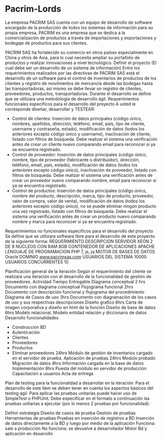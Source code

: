 # Pacrim-Lords
La empresa PACRIM SAS cuenta con un equipo de desarrollo de software encargado de la producción de todos los sistemas de información para su propia empresa, PACRIM es una empresa que se dedica a la comercialización de productos a través de importaciones y exportaciones y bodegaje de productos para sus clientes.

PACRIM SAS ha fortalecido su comercio en otros países especialmente en China y otros de Asia, para lo cual necesita ampliar su portafolio de productos y realizar innovaciones a nivel tecnológico.
Definir el proyecto (El cual debe ser un desarrollo de un sistema de información)
Entre los requerimientos realizados por las directivas de PACRIM SAS está el desarrollo de un software para el control de inventarios de productos de los clientes y registro de movimientos de mercancía desde las bodegas hasta las transportadoras, así mismo se debe llevar un registro de clientes, proveedores, productos, transportadoras. Durante el desarrollo se define que se utilizara una metodología de desarrollo ágil.
Requerimientos funcionales específicos para el desarrollo del proyecto
A usted le corresponde diseñar, desarrollar y TESTEAR:
- Control de clientes: Inserción de datos principales (código único, nombres, apellidos, dirección, teléfono, email, país, tipo de cliente, username y contraseña, estado), modificación de datos (todos los anteriores excepto código único y username), inactivación de cliente, listado con filtros de búsqueda. Debe realizar el sistema una verificación antes de crear un cliente nuevo comparando email para reconocer si ya se encuentra registrado.
- Control de proveedor: Inserción de datos principales (código único, nombre, tipo de proveedor (fabricante o distribuidor), dirección, teléfono, email, país, estado), modificación de datos (todos los anteriores excepto código único), inactivación de proveedor, listado con filtros de búsqueda. Debe realizar el sistema una verificación antes de crear un proveedor nuevo comparando nombre, email para reconocer si ya se encuentra registrado.
- Control de productos: Inserción de datos principales (código único, nombre del producto, descripción, marca, tipo de producto, proveedor, valor de compra, valor de venta), modificación de datos (todos los anteriores excepto código único), no se puede eliminar ningún producto una vez registrado, listado con filtros de búsqueda. Debe realizar el sistema una verificación antes de crear un producto nuevo comparando nombre y marca para reconocer si ya se encuentra registrado.



Requerimientos no funcionales específicos para el desarrollo del proyecto
Se define que se utilizara software libre para el desarrollo de este proyecto de la siguiente forma:
REQUERIMIENTO	DESCRIPCION
SERVIDOR	XEON 2 DE 8 NUCLEOS CON RAM 8GB
CONTENEDOR DE APLICACIONES	APACHE
LENGUAJE DE PROGRAMACION	PHP 7, js, jq
MOTOR DE BASES DE DATOS	Oracle
DOMINIO	www.pacrimsas.com
USUARIOS DEL SISTEMA	10000
USUARIOS CONCURRENTES	10

Planificación general de la iteración
Según el requerimiento del cliente se realizará una iteración con el desarrollo de la funcionalidad de gestión de proveedores.
Actividad	Tiempo	Entregable
Diagrama conceptual	2 hrs	Documento con diagrama conceptual
Flujograma funcional	2hrs	Documento con descripción funcional y flujograma del procedimiento
Diagrama de Casos de uso	3hrs	Documento con diagramación de los casos de uso y sus respectivas descripciones
Diseño grafico	6hrs	Carta de imagen corporativa y diseño en html de la función
Diseño de base de datos	6hrs	Modelo relacional, Modelo entidad relación y diccionario de datos
Desarrollo funcionalidades
-	Construcción BD
-	Autenticación
-	Clientes
-	Proveedores
-	Productos
-	Eliminar proveedores	24hrs	Módulo de gestión de inventarios cargado en el servidor de prueba.
Aplicación de pruebas	24hrs	Modulo probado
Migración de datos	4hrs	Información cargada en la base de datos
Implementación	8hrs	Puesta del módulo en servidor de producción
Capacitación a usuarios
Acta de entrega

Plan de testing para la funcionalidad a desarrollar en la iteración:
Para el desarrollo de este ítem se deben tener en cuenta los aspectos básicos del testing ágil.
Para aplicar las pruebas unitarias puede hacer uso de SimpleTest o PHPUnit.
Debe especificar en el formato a continuación las pruebas unitarias a ejecutar (por lo menos 2 pruebas por funcionalidad):

Definir estrategia	Diseño de casos de prueba	Gestión de pruebas	Herramientas de pruebas
Pruebas en inserción de registros a BD	Inserción de datos directamente a la BD y luego por medio de la aplicación	Funciona: sale a producción
No funciona: se devuelve a desarrollador	Motor Bd y aplicación en desarrollo
			
